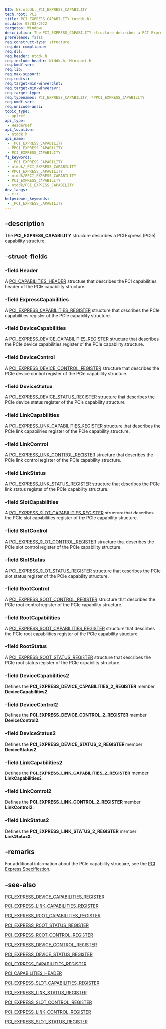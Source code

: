 ```yaml
---
UID: NS:ntddk._PCI_EXPRESS_CAPABILITY
tech.root: PCI
title: PCI_EXPRESS_CAPABILITY (ntddk.h)
ms.date: 03/03/2022
targetos: Windows
description: The PCI_EXPRESS_CAPABILITY structure describes a PCI Express (PCIe) capability structure.
prerelease: false
req.construct-type: structure
req.ddi-compliance: 
req.dll: 
req.header: ntddk.h
req.include-header: Ntddk.h, Miniport.h
req.kmdf-ver: 
req.lib: 
req.max-support: 
req.redist: 
req.target-min-winverclnt: 
req.target-min-winversvr: 
req.target-type: 
req.typenames: PCI_EXPRESS_CAPABILITY, *PPCI_EXPRESS_CAPABILITY
req.umdf-ver: 
req.unicode-ansi: 
topic_type:
 - apiref
api_type:
 - HeaderDef
api_location:
 - ntddk.h
api_name:
 - _PCI_EXPRESS_CAPABILITY
 - PPCI_EXPRESS_CAPABILITY
 - PCI_EXPRESS_CAPABILITY
f1_keywords:
 - _PCI_EXPRESS_CAPABILITY
 - ntddk/_PCI_EXPRESS_CAPABILITY
 - PPCI_EXPRESS_CAPABILITY
 - ntddk/PPCI_EXPRESS_CAPABILITY
 - PCI_EXPRESS_CAPABILITY
 - ntddk/PCI_EXPRESS_CAPABILITY
dev_langs:
 - c++
helpviewer_keywords:
 - _PCI_EXPRESS_CAPABILITY
---
```


## -description

The **PCI_EXPRESS_CAPABILITY** structure describes a PCI Express (PCIe) capability structure.

## -struct-fields

### -field Header

A [PCI_CAPABILITIES_HEADER](../wdm/ns-wdm-_pci_capabilities_header.md) structure that describes the PCI capabilities header of the PCIe capability structure.

### -field ExpressCapabilities

A [PCI_EXPRESS_CAPABILITIES_REGISTER](./ns-ntddk-_pci_express_capabilities_register.md) structure that describes the PCIe capabilities register of the PCIe capability structure.

### -field DeviceCapabilities

A [PCI_EXPRESS_DEVICE_CAPABILITIES_REGISTER](./ns-ntddk-_pci_express_device_capabilities_register.md) structure that describes the PCIe device capabilities register of the PCIe capability structure.

### -field DeviceControl

A [PCI_EXPRESS_DEVICE_CONTROL_REGISTER](./ns-ntddk-_pci_express_device_control_register.md) structure that describes the PCIe device control register of the PCIe capability structure.

### -field DeviceStatus

A [PCI_EXPRESS_DEVICE_STATUS_REGISTER](./ns-ntddk-_pci_express_device_status_register.md) structure that describes the PCIe device status register of the PCIe capability structure.

### -field LinkCapabilities

A [PCI_EXPRESS_LINK_CAPABILITIES_REGISTER](./ns-ntddk-_pci_express_link_capabilities_register.md) structure that describes the PCIe link capabilities register of the PCIe capability structure.

### -field LinkControl

A [PCI_EXPRESS_LINK_CONTROL_REGISTER](./ns-ntddk-_pci_express_link_control_register.md) structure that describes the PCIe link control register of the PCIe capability structure.

### -field LinkStatus

A [PCI_EXPRESS_LINK_STATUS_REGISTER](./ns-ntddk-_pci_express_link_status_register.md) structure that describes the PCIe link status register of the PCIe capability structure.

### -field SlotCapabilities

A [PCI_EXPRESS_SLOT_CAPABILITIES_REGISTER](./ns-ntddk-_pci_express_slot_capabilities_register.md) structure that describes the PCIe slot capabilities register of the PCIe capability structure.

### -field SlotControl

A [PCI_EXPRESS_SLOT_CONTROL_REGISTER](./ns-ntddk-_pci_express_slot_control_register.md) structure that describes the PCIe slot control register of the PCIe capability structure.

### -field SlotStatus

A [PCI_EXPRESS_SLOT_STATUS_REGISTER](./ns-ntddk-_pci_express_slot_status_register.md) structure that describes the PCIe slot status register of the PCIe capability structure.

### -field RootControl

A [PCI_EXPRESS_ROOT_CONTROL_REGISTER](./ns-ntddk-_pci_express_root_control_register.md) structure that describes the PCIe root control register of the PCIe capability structure.

### -field RootCapabilities

A [PCI_EXPRESS_ROOT_CAPABILITIES_REGISTER](./ns-ntddk-_pci_express_root_capabilities_register.md) structure that describes the PCIe root capabilities register of the PCIe capability structure.

### -field RootStatus

A [PCI_EXPRESS_ROOT_STATUS_REGISTER](./ns-ntddk-_pci_express_root_status_register.md) structure that describes the PCIe root status register of the PCIe capability structure.

### -field DeviceCapabilities2

Defines the **PCI_EXPRESS_DEVICE_CAPABILITIES_2_REGISTER** member **DeviceCapabilities2**.

### -field DeviceControl2

Defines the **PCI_EXPRESS_DEVICE_CONTROL_2_REGISTER** member **DeviceControl2**.

### -field DeviceStatus2

Defines the **PCI_EXPRESS_DEVICE_STATUS_2_REGISTER** member **DeviceStatus2**.

### -field LinkCapabilities2

Defines the **PCI_EXPRESS_LINK_CAPABILITIES_2_REGISTER** member **LinkCapabilities2**.

### -field LinkControl2

Defines the **PCI_EXPRESS_LINK_CONTROL_2_REGISTER** member **LinkControl2**.

### -field LinkStatus2

Defines the **PCI_EXPRESS_LINK_STATUS_2_REGISTER** member **LinkStatus2**.

## -remarks

For additional information about the PCIe capability structure, see the [PCI Express Specification](https://pcisig.com/specifications/pciexpress/).

## -see-also

[PCI_EXPRESS_DEVICE_CAPABILITIES_REGISTER](./ns-ntddk-_pci_express_device_capabilities_register.md)

[PCI_EXPRESS_LINK_CAPABILITIES_REGISTER](./ns-ntddk-_pci_express_link_capabilities_register.md)

[PCI_EXPRESS_ROOT_CAPABILITIES_REGISTER](./ns-ntddk-_pci_express_root_capabilities_register.md)

[PCI_EXPRESS_ROOT_STATUS_REGISTER](./ns-ntddk-_pci_express_root_status_register.md)

[PCI_EXPRESS_ROOT_CONTROL_REGISTER](./ns-ntddk-_pci_express_root_control_register.md)

[PCI_EXPRESS_DEVICE_CONTROL_REGISTER](./ns-ntddk-_pci_express_device_control_register.md)

[PCI_EXPRESS_DEVICE_STATUS_REGISTER](./ns-ntddk-_pci_express_device_status_register.md)

[PCI_EXPRESS_CAPABILITIES_REGISTER](./ns-ntddk-_pci_express_capabilities_register.md)

[PCI_CAPABILITIES_HEADER](../wdm/ns-wdm-_pci_capabilities_header.md)

[PCI_EXPRESS_SLOT_CAPABILITIES_REGISTER](./ns-ntddk-_pci_express_slot_capabilities_register.md)

[PCI_EXPRESS_LINK_STATUS_REGISTER](./ns-ntddk-_pci_express_link_status_register.md)

[PCI_EXPRESS_SLOT_CONTROL_REGISTER](./ns-ntddk-_pci_express_slot_control_register.md)

[PCI_EXPRESS_LINK_CONTROL_REGISTER](./ns-ntddk-_pci_express_link_control_register.md)

[PCI_EXPRESS_SLOT_STATUS_REGISTER](./ns-ntddk-_pci_express_slot_status_register.md)
